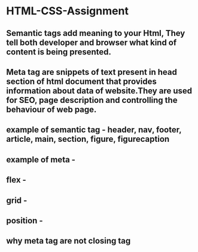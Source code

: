 # HTML-CSS-Assignment

## Semantic tags add meaning to your Html, They tell both developer and browser what kind of content is being presented.

## Meta tag are snippets of text present in head section of html document that provides information about data of website.They are used for SEO, page description and controlling the behaviour of web page.

## example of semantic tag - header, nav, footer, article, main, section, figure, figurecaption

## example of meta - 

## flex - 

## grid - 

## position - 

##  why meta tag are not closing tag


